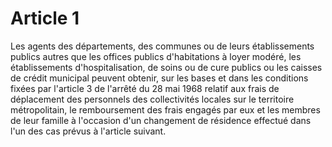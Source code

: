 # Article 1

Les agents des départements, des communes ou de leurs établissements publics autres que les offices publics d'habitations à loyer modéré, les établissements d'hospitalisation, de soins ou de cure publics ou les caisses de crédit municipal peuvent obtenir, sur les bases et dans les conditions fixées par l'article 3 de l'arrêté du 28 mai 1968 relatif aux frais de déplacement des personnels des collectivités locales sur le territoire métropolitain, le remboursement des frais engagés par eux et les membres de leur famille à l'occasion d'un changement de résidence effectué dans l'un des cas prévus à l'article suivant.
